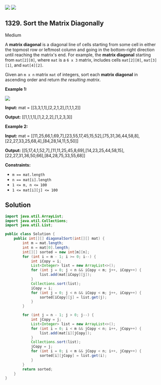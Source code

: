 [![](https://img.shields.io/github/stars/javadev/LeetCode-in-Java?label=Stars&style=flat-square)](https://github.com/javadev/LeetCode-in-Java)
[![](https://img.shields.io/github/forks/javadev/LeetCode-in-Java?label=Fork%20me%20on%20GitHub%20&style=flat-square)](https://github.com/javadev/LeetCode-in-Java/fork)

## 1329\. Sort the Matrix Diagonally

Medium

A **matrix diagonal** is a diagonal line of cells starting from some cell in either the topmost row or leftmost column and going in the bottom-right direction until reaching the matrix's end. For example, the **matrix diagonal** starting from `mat[2][0]`, where `mat` is a `6 x 3` matrix, includes cells `mat[2][0]`, `mat[3][1]`, and `mat[4][2]`.

Given an `m x n` matrix `mat` of integers, sort each **matrix diagonal** in ascending order and return _the resulting matrix_.

**Example 1:**

![](https://assets.leetcode.com/uploads/2020/01/21/1482_example_1_2.png)

**Input:** mat = \[\[3,3,1,1],[2,2,1,2],[1,1,1,2]]

**Output:** [[1,1,1,1],[1,2,2,2],[1,2,3,3]]

**Example 2:**

**Input:** mat = \[\[11,25,66,1,69,7],[23,55,17,45,15,52],[75,31,36,44,58,8],[22,27,33,25,68,4],[84,28,14,11,5,50]]

**Output:** [[5,17,4,1,52,7],[11,11,25,45,8,69],[14,23,25,44,58,15],[22,27,31,36,50,66],[84,28,75,33,55,68]]

**Constraints:**

*   `m == mat.length`
*   `n == mat[i].length`
*   `1 <= m, n <= 100`
*   `1 <= mat[i][j] <= 100`

## Solution

```java
import java.util.ArrayList;
import java.util.Collections;
import java.util.List;

public class Solution {
    public int[][] diagonalSort(int[][] mat) {
        int m = mat.length;
        int n = mat[0].length;
        int[][] sorted = new int[m][n];
        for (int i = m - 1; i >= 0; i--) {
            int iCopy = i;
            List<Integer> list = new ArrayList<>();
            for (int j = 0; j < n && iCopy < m; j++, iCopy++) {
                list.add(mat[iCopy][j]);
            }
            Collections.sort(list);
            iCopy = i;
            for (int j = 0; j < n && iCopy < m; j++, iCopy++) {
                sorted[iCopy][j] = list.get(j);
            }
        }

        for (int j = n - 1; j > 0; j--) {
            int jCopy = j;
            List<Integer> list = new ArrayList<>();
            for (int i = 0; i < m && jCopy < n; i++, jCopy++) {
                list.add(mat[i][jCopy]);
            }
            Collections.sort(list);
            jCopy = j;
            for (int i = 0; i < m && jCopy < n; i++, jCopy++) {
                sorted[i][jCopy] = list.get(i);
            }
        }
        return sorted;
    }
}
```
